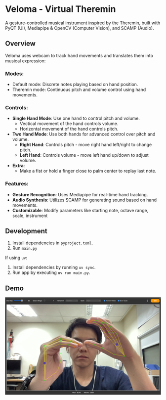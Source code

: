 # Veloma - Virtual Theremin

A gesture-controlled musical instrument inspired by the Theremin, built with PyQT (UI), Mediapipe & OpenCV (Computer Vision), and SCAMP (Audio).

## Overview

Veloma uses webcam to track hand movements and translates them into musical expression:

### Modes:

- Default mode: Discrete notes playing based on hand position.
- Theremin mode: Continuous pitch and volume control using hand movements.

### Controls:

- **Single Hand Mode**: Use one hand to control pitch and volume.
  - Vectical movement of the hand controls volume.
  - Horizontal movement of the hand controls pitch.
- **Two Hand Mode**: Use both hands for advanced control over pitch and volume.
  - **Right Hand**: Controls pitch - move right hand left/right to change pitch.
  - **Left Hand**: Controls volume - move left hand up/down to adjust volume.
- **Extra**:
  - Make a fist or hold a finger close to palm center to replay last note.

### Features:

- **Gesture Recognition**: Uses Mediapipe for real-time hand tracking.
- **Audio Synthesis**: Utilizes SCAMP for generating sound based on hand movements.
- **Customizable**: Modify parameters like starting note, octave range, scale, instrument

## Development

1. Install dependencies in `pyproject.toml`.
2. Run `main.py`

If using `uv`:

1. Install dependencies by running `uv sync`.
2. Run app by executing `uv run main.py`.

## Demo

![Demo](screenshots/app_demo.png)
